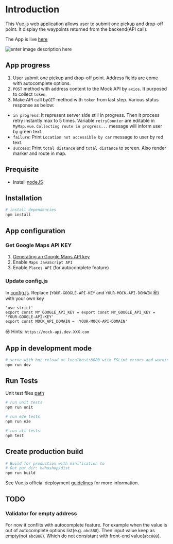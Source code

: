 

# Introduction

This Vue.js web application allows user to submit one pickup and drop-off point. It display the waypoints returned from the backend(API call).​

The App is live [here](http://haha-shop.s3-website.us-east-2.amazonaws.com)

![enter image description here](https://i.ibb.co/Jt3RnJh/screen-capture.png  )

## App progress
1.  User submit one pickup and drop-off point. Address fields are come with autocomplete options.
2. `POST` method with address content to the Mock API by `axios`. It purposed to collect `token`.
3. Make API call by`GET` method with `token` from last step. Various status response as below:
  - `in progress`: It represent server side still in progress. Then it process retry instantly max to 5 times. Variable `retryCounter` are editable in `MyMap.vue`. `Collecting route in progress...` message will inform user by green text.
  - `failure`: Print `Location not accessible by car` message to user by red text.
  - `success`: Print `total distance` and `total distance` to screen. Also render marker and route in map.

## Prequisite
- Install [nodeJS]([https://nodejs.org/en/download/](https://nodejs.org/en/download/))
## Installation
``` bash
# install dependencies
npm install
```
## App configuration
### Get Google Maps API KEY
1. [Generating an Google Maps API key](https://developers.google.com/maps/documentation/javascript/get-api-key)
2. Enable `Maps JavaScript API`
3. Enable `Places API` (for autocomplete feature)

### Update config.js
In [config.js](haha-shop/config/config.js). Replace (`YOUR-GOOGLE-API-KEY` and `YOUR-MOCK-API-DOMAIN` ㊙️) with your own key
```
'use strict'
export const MY_GOOGLE_API_KEY = export const MY_GOOGLE_API_KEY = 'YOUR-GOOGLE-API-KEY'
export const MOCK_API_DOMAIN = 'YOUR-MOCK-API-DOMAIN'
```
㊙️ Hints: `https://mock-api.dev.XXX.com`
## App in development mode
``` bash
# serve with hot reload at localhost:8080 with ESLint errors and warnings
npm run dev
```
## Run Tests
Unit test files [path](haha-shop/test/unit/specs/)
``` bash
# run unit tests
npm run unit

# run e2e tests
npm run e2e

# run all tests
npm test
```
## Create production build
``` bash
# Build for production with minification to
# Out put dir: hahashop/dist
npm run build
```
See Vue.js official deployment [guidelines](https://cli.vuejs.org/guide/deployment.html) for more information.


## TODO
### Validator for empty address
For now it conflits with autocomplete feature. For example when the value is out of autocomplete options list(e.g. `abc888`). Then input value keep as empty(not `abc888`). Which do not consistant with front-end value(`abc888`).
